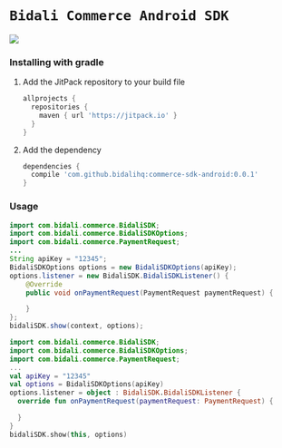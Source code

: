 # `Bidali Commerce Android SDK`
[![](https://jitpack.io/v/bidalihq/commerce-sdk-android.svg)](https://jitpack.io/#bidalihq/commerce-sdk-android)

### Installing with gradle

1. Add the JitPack repository to your build file

   ```groovy
   allprojects {
     repositories {
       maven { url 'https://jitpack.io' }
     }
   }
   ```

2. Add the dependency

   ```groovy
   dependencies {
     compile 'com.github.bidalihq:commerce-sdk-android:0.0.1'
   }
   ```

### Usage


```java
import com.bidali.commerce.BidaliSDK;
import com.bidali.commerce.BidaliSDKOptions;
import com.bidali.commerce.PaymentRequest;
...
String apiKey = "12345";
BidaliSDKOptions options = new BidaliSDKOptions(apiKey);
options.listener = new BidaliSDK.BidaliSDKListener() {
    @Override
    public void onPaymentRequest(PaymentRequest paymentRequest) {

    }
};
bidaliSDK.show(context, options);
```

```kotlin
import com.bidali.commerce.BidaliSDK;
import com.bidali.commerce.BidaliSDKOptions;
import com.bidali.commerce.PaymentRequest;
...
val apiKey = "12345"
val options = BidaliSDKOptions(apiKey)
options.listener = object : BidaliSDK.BidaliSDKListener {
  override fun onPaymentRequest(paymentRequest: PaymentRequest) {

  }
}
bidaliSDK.show(this, options)
```